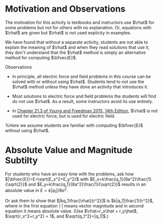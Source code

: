 # Motivation and Observations

The motivation for this activity is textbooks and instructors use $\rhat$ for some problems but not for others with no explanation. Or, equations with $\rhat$ are given but $\rhat$ is not used explicity in examples.

We have found that without a separate activity, students are not able to explain the meaning of $\rhat$ and when they read solutions that use it, they don't understand that the $\rhat$ method is simply an alternative method for computing $\bfvec{E}$.

Observations

* In principle, all electric force and field problems in this course can be solved with or without using $\rhat$. Students tend to not use the $\rhat$ method unless they have done an activity that introduces it.

* Most solutions to electric force and field problems the students will find do not use $\rhat$. As a result, some instructors avoid its use entirely.

* In  [Chapter 21.3 of Young and Freedman 2015, 14th Edition](https://drive.google.com/file/d/1SkPFIdgiiEv_5sV_QIijzxKOLIPPAwd_/view?usp=drive_link★★★★remove★★★★), $\rhat$ is not used for electric force, but is used for electric field.

%Here we assume students are familiar with computing $\bfvec{E}$ without using $\rhat$.

# Absolute Value and Magnitude Subtilty

For students who have an easy time with the problems, ask how $|\bfvec{E}|=E=\sqrt{E_x^2+E_y^2}$ with $E_x=k\frac{q_1}{8a^2}\frac{1}{\sqrt{2}}$ and $E_y=k\frac{q_1}{8a^2}\frac{1}{\sqrt{2}}$ results in an aboslute value in $E=k|q_1|/{8a^2}$.

Or ask them to show that $|kq_1\frac{\rhat}{r^2}|$ is $k|q_1|\frac{1}{r^2}$, where in the first equation $|\cdot|$ means vector magnitude and in second equation it means absolute value. (Use $\rhat=r_x\ihat + r_y\jhat$, $\sqrt{r_x^2+r_y^2} = 1$, and $\sqrt{q_1^2}=|q_1|$.)

